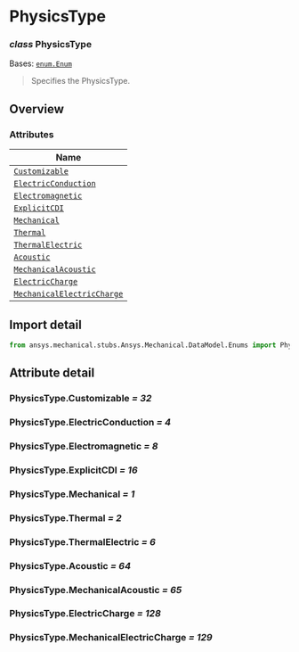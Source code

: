 # PhysicsType

<a id="PhysicsType"></a>

### *class* PhysicsType

Bases: [`enum.Enum`](https://docs.python.org/3/library/enum.html#enum.Enum)

> Specifies the PhysicsType.

> <!-- !! processed by numpydoc !! -->

<a id="overview"></a>

## Overview

### Attributes

| Name |
| ------------------------------------------------------------------------------------------------------------ |
| [`Customizable`](#PhysicsType.Customizable) |
| [`ElectricConduction`](#PhysicsType.ElectricConduction) |
| [`Electromagnetic`](#PhysicsType.Electromagnetic) |
| [`ExplicitCDI`](#PhysicsType.ExplicitCDI) |
| [`Mechanical`](#PhysicsType.Mechanical) |
| [`Thermal`](#PhysicsType.Thermal) |
| [`ThermalElectric`](#PhysicsType.ThermalElectric) |
| [`Acoustic`](#PhysicsType.Acoustic) |
| [`MechanicalAcoustic`](#PhysicsType.MechanicalAcoustic) |
| [`ElectricCharge`](../../../ACT/Automation/Mechanical/BoundaryConditions/ElectricCharge.md#ElectricCharge) |
| [`MechanicalElectricCharge`](#PhysicsType.MechanicalElectricCharge) |

<a id="import-detail"></a>

## Import detail

```python
from ansys.mechanical.stubs.Ansys.Mechanical.DataModel.Enums import PhysicsType
```

<a id="attribute-detail"></a>

## Attribute detail

<a id="PhysicsType.Customizable"></a>

### PhysicsType.Customizable *= 32*

<a id="PhysicsType.ElectricConduction"></a>

### PhysicsType.ElectricConduction *= 4*

<a id="PhysicsType.Electromagnetic"></a>

### PhysicsType.Electromagnetic *= 8*

<a id="PhysicsType.ExplicitCDI"></a>

### PhysicsType.ExplicitCDI *= 16*

<a id="PhysicsType.Mechanical"></a>

### PhysicsType.Mechanical *= 1*

<a id="PhysicsType.Thermal"></a>

### PhysicsType.Thermal *= 2*

<a id="PhysicsType.ThermalElectric"></a>

### PhysicsType.ThermalElectric *= 6*

<a id="PhysicsType.Acoustic"></a>

### PhysicsType.Acoustic *= 64*

<a id="PhysicsType.MechanicalAcoustic"></a>

### PhysicsType.MechanicalAcoustic *= 65*

<a id="PhysicsType.ElectricCharge"></a>

### PhysicsType.ElectricCharge *= 128*

<a id="PhysicsType.MechanicalElectricCharge"></a>

### PhysicsType.MechanicalElectricCharge *= 129*
